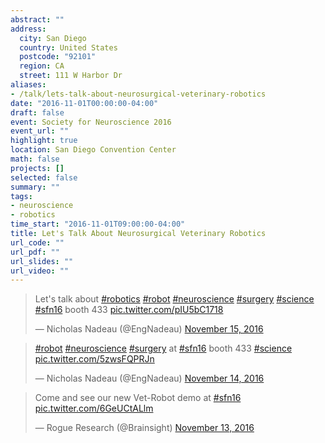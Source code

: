 ```yaml
---
abstract: ""
address:
  city: San Diego
  country: United States
  postcode: "92101"
  region: CA
  street: 111 W Harbor Dr
aliases:
- /talk/lets-talk-about-neurosurgical-veterinary-robotics
date: "2016-11-01T00:00:00-04:00"
draft: false
event: Society for Neuroscience 2016
event_url: ""
highlight: true
location: San Diego Convention Center
math: false
projects: []
selected: false
summary: ""
tags:
- neuroscience
- robotics
time_start: "2016-11-01T09:00:00-04:00"
title: Let's Talk About Neurosurgical Veterinary Robotics
url_code: ""
url_pdf: ""
url_slides: ""
url_video: ""
---
```


<blockquote class="twitter-tweet" data-lang="en"><p lang="en" dir="ltr">Let&#39;s talk about <a href="https://twitter.com/hashtag/robotics?src=hash">#robotics</a> <a href="https://twitter.com/hashtag/robot?src=hash">#robot</a> <a href="https://twitter.com/hashtag/neuroscience?src=hash">#neuroscience</a> <a href="https://twitter.com/hashtag/surgery?src=hash">#surgery</a> <a href="https://twitter.com/hashtag/science?src=hash">#science</a> <a href="https://twitter.com/hashtag/sfn16?src=hash">#sfn16</a> booth 433 <a href="https://t.co/pIU5bC1718">pic.twitter.com/pIU5bC1718</a></p>&mdash; Nicholas Nadeau (@EngNadeau) <a href="https://twitter.com/EngNadeau/status/798607719066255360">November 15, 2016</a></blockquote>
<script async src="//platform.twitter.com/widgets.js" charset="utf-8"></script>

<blockquote class="twitter-tweet" data-lang="en"><p lang="en" dir="ltr"><a href="https://twitter.com/hashtag/robot?src=hash">#robot</a> <a href="https://twitter.com/hashtag/neuroscience?src=hash">#neuroscience</a> <a href="https://twitter.com/hashtag/surgery?src=hash">#surgery</a> at <a href="https://twitter.com/hashtag/sfn16?src=hash">#sfn16</a> booth 433 <a href="https://twitter.com/hashtag/science?src=hash">#science</a> <a href="https://t.co/5zwsFQPRJn">pic.twitter.com/5zwsFQPRJn</a></p>&mdash; Nicholas Nadeau (@EngNadeau) <a href="https://twitter.com/EngNadeau/status/798273926916816896">November 14, 2016</a></blockquote>
<script async src="//platform.twitter.com/widgets.js" charset="utf-8"></script>

<blockquote class="twitter-video" data-lang="en"><p lang="en" dir="ltr">Come and see our new Vet-Robot demo at <a href="https://twitter.com/hashtag/sfn16?src=hash">#sfn16</a> <a href="https://t.co/6GeUCtALlm">pic.twitter.com/6GeUCtALlm</a></p>&mdash; Rogue Research (@Brainsight) <a href="https://twitter.com/Brainsight/status/797903830029508608">November 13, 2016</a></blockquote>
<script async src="//platform.twitter.com/widgets.js" charset="utf-8"></script>
